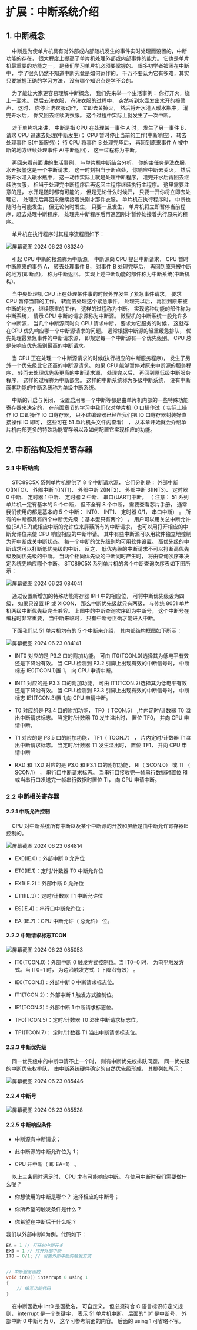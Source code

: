 # 扩展：中断系统介绍

## 1. 中断概念

    中断是为使单片机具有对外部或内部随机发生的事件实时处理而设置的，中断功能的存在， 很大程度上提高了单片机处理外部或内部事件的能力。 它也是单片机最重要的功能之一， 是我们学习单片机必须要掌握的。 很多初学者被困在中断中， 学了很久仍然不知道中断究竟是如何运作的。 千万不要认为它有多难，其实只要掌握正确的学习方法， 没有哪个知识点是学不会的。

    为了能让大家更容易理解中断概念， 我们先来举一个生活事例： 你打开火，烧上一壶水。 然后去洗衣服， 在洗衣服的过程中， 突然听到水壶发出水开的报警声， 这时， 你停止洗衣服动作， 立即去关掉火， 然后将开水灌入暖水瓶中， 灌完开水后， 你又回去继续洗衣服。 这个过程中实际上就发生了一次中断。

    对于单片机来讲， 中断是指 CPU 在处理某一事件 A 时， 发生了另一事件 B，请求 CPU 迅速去处理(中断发生)； CPU 暂时停止当前的工作(中断响应)， 转去处理事件 B(中断服务)； 待 CPU 将事件 B 处理完毕后， 再回到原来事件 A 被中断的地方继续处理事件 A(中断返回)， 这一过程称为中断。

    再回来看前面讲的生活事例， 与单片机中断结合分析， 你的主任务是洗衣服，水开报警这是一个中断请求， 这一时刻相当于断点处， 你响应中断去关火， 然后将开水灌入暖水瓶中， 这一动作实际上就是处理中断程序， 灌完开水后再回去继续洗衣服， 相当于处理完中断程序后再返回主程序继续执行主程序。 这里需要注意的是， 水开是随时都有可能的， 但是无论什么时候开， 只要一开你将立即去处理它， 处理完后再回来继续接着洗刚才那件衣服。 单片机在执行程序时， 中断也随时有可能发生， 但无论何时发生， 只要一旦发生， 单片机将立即暂停当前程序，赶去处理中断程序， 处理完中断程序后再返回刚才暂停处接着执行原来的程序。

    单片机在执行程序时其程序流程图如下：

![屏幕截图 2024 06 23 083240](https://img.picgo.net/2024/06/23/-2024-06-23-08324078ca7f64186bcfad.png)

    引起 CPU 中断的根源称为中断源。 中断源向 CPU 提出中断请求， CPU 暂时中断原来的事务 A， 转去处理事件 B， 对事件 B 处理完毕后， 再回到原来被中断的地方(即断点)， 称为中断返回。 实现上述中断功能的部件称为中断系统(中断机构)。

    当中央处理机 CPU 正在处理某件事的时候外界发生了紧急事件请求， 要求CPU 暂停当前的工作， 转而去处理这个紧急事件， 处理完以后， 再回到原来被中断的地方， 继续原来的工作， 这样的过程称为中断。 实现这种功能的部件称为中断系统， 请示 CPU 中断的请求源称为中断源。 微型机的中断系统一般允许多个中断源， 当几个中断源同时向 CPU 请求中断， 要求为它服务的时候， 这就存在CPU 优先响应哪一个中断源请求的问题。 通常根据中断源的轻重缓急排队， 优先处理最紧急事件的中断请求源， 即规定每一个中断源有一个优先级别。 CPU 总是先响应优先级别最高的中断请求。

    当 CPU 正在处理一个中断源请求的时候(执行相应的中断服务程序)， 发生了另外一个优先级比它还高的中断源请求。 如果 CPU 能够暂停对原来中断源的服务程序， 转而去处理优先级更高的中断请求源， 处理完以后， 再回到原低级中断服务程序， 这样的过程称为中断嵌套。 这样的中断系统称为多级中断系统， 没有中断嵌套功能的中断系统称为单级中断系统。

    中断的开启与关闭、 设置启用哪一个中断等都是由单片机内部的一些特殊功能寄存器来决定的， 在前面章节的学习中我们仅对单片机 IO 口操作过（ 实际上操作 IO 口即操作 IO 口寄存器， 只不过编译器已经帮我们把 IO 口寄存器封装好直接操作 IO 即可， 这些可在 51 单片机头文件内查看） ， 从本章开始就会介绍单片机内部更多的特殊功能寄存器以及如何配置它实现相应的功能。

## 2. 中断结构及相关寄存器

### 2.1 中断结构

    STC89C5X 系列单片机提供了 8 个中断请求源， 它们分别是： 外部中断O(INTO)、 外部中断 1(INT1)、 外部中断 2(INT2)、 外部中断 3(INT3)、 定时器 0 中断、 定时器 1 中断、 定时器 2 中断、 串口(UART)中断。 （ 注意： 51 系列单片机一定有基本的 5 个中断， 但不全有 8 个中断， 需要查看芯片手册， 通常我们使用的都是基本的 5 个中断： INT0、 INT1、 定时器 0/1， 串口中断） 。 所有的中断都具有四个中断优先级（ 基本型只有两个） 。 用户可以用关总中断允许位(EA/IE.7)或相应中断的允许位来屏蔽所有的中断请求， 也可以用打开相应的中断允许位来使 CPU 响应相应的中断申请。 其中有些中断源可以用软件独立地控制为开中断或关中断状态。 每一个中断的优先级别均可用软件设置。 高优先级的中断请求可以打断低优先级的中断， 反之， 低优先级的中断请求不可以打断高优先级及同优先级的中断。 当两个相同优先级的中断同时产生时， 将由查询次序来决定系统先响应哪个中断。 STC89C5X 系列单片机的各个中断查询次序表如下图所示：

![屏幕截图 2024 06 23 084041](https://img.picgo.net/2024/06/23/-2024-06-23-0840414a98ac3b6aa48da6.png)

    通过设置新增加的特殊功能寄存器 IPH 中的相应位， 可将中断优先级设为四级， 如果只设置 IP 或 XICON， 那么中断优先级就只有两级， 与传统 8051 单片机两级中断优先级完全兼容。 上图中的中断查询次序即为中断号， 这个中断号在编程时非常重要， 当中断来临时， 只有中断号正确才能进入中断。

    下面我们以 51 单片机均有的 5 个中断来介绍， 其内部结构框图如下所示：

![屏幕截图 2024 06 23 084141](https://img.picgo.net/2024/06/23/-2024-06-23-084141706a6f7613731f44.png)

- INT0 对应的是 P3.2 口的附加功能， 可由 IT0(TCON.0)选择其为低电平有效还是下降沿有效。 当 CPU 检测到 P3.2 引脚上出现有效的中断信号时， 中断标志 IE0(TCON.1)置 1， 向 CPU 申请中断。

- INT1 对应的是 P3.3 口的附加功能， 可由 IT1(TCON.2)选择其为低电平有效还是下降沿有效。 当 CPU 检测到 P3.3 引脚上出现有效的中断信号时， 中断标志 IE1(TCON.3)置 1,向 CPU 申请中断。

- T0 对应的是 P3.4 口的附加功能， TF0（ TCON.5） ,片内定时/计数器 T0 溢出中断请求标志。 当定时/计数器 T0 发生溢出时， 置位 TF0， 并向 CPU 申请中断。

- T1 对应的是 P3.5 口的附加功能， TF1（ TCON.7） ， 片内定时/计数器 T1溢出中断请求标志。 当定时/计数器 T1 发生溢出时， 置位 TF1， 并向 CPU 申请中断

- RXD 和 TXD 对应的是 P3.0 和 P3.1 口的附加功能， RI（ SCON.0） 或 TI （ SCON.1） ， 串行口中断请求标志。 当串行口接收完一帧串行数据时置位 RI 或当串行口发送完一帧串行数据时置位 TI， 向 CPU 申请中断。

### 2.2 中断相关寄存器

#### 2.2.1 中断允许控制

    CPU 对中断系统所有中断以及某个中断源的开放和屏蔽是由中断允许寄存器IE 控制的。

![屏幕截图 2024 06 23 084814](https://img.picgo.net/2024/06/23/-2024-06-23-084814d153bd9786d30c00.png)

- EX0(IE.0)：外部中断 0 允许位

- ET0(IE.1)：定时/计数器 T0 中断允许位

- EX1(IE.2)：外部中断 0 允许位

- ET1(IE.3)：定时/计数器 T1 中断允许位

- ES(IE.4)：串行口中断允许位；

- EA (IE.7)：CPU 中断允许（ 总允许） 位。

#### 2.2.2 中断请求标志TCON

![屏幕截图 2024 06 23 085053](https://img.picgo.net/2024/06/23/-2024-06-23-085053611dfd5d8b92f1fc.png)

- IT0(TCON.0)：外部中断 0 触发方式控制位。当 IT0=0 时， 为电平触发方式。当 IT0=1 时， 为边沿触发方式（ 下降沿有效） 。

- IE0(TCON.1)：外部中断 0 中断请求标志位。

- IT1(TCON.2)：外部中断 1 触发方式控制位。

- IE1(TCON.3)：外部中断 1 中断请求标志位。

- TF0(TCON.5)：定时/计数器 T0 溢出中断请求标志位。

- TF1(TCON.7)： 定时/计数器 T1 溢出中断请求标志位。

#### 2.2.3 中断优先级

    同一优先级中的中断申请不止一个时， 则有中断优先权排队问题。 同一优先级的中断优先权排队， 由中断系统硬件确定的自然优先级形成， 其排列如所示：

![屏幕截图 2024 06 23 085446](https://img.picgo.net/2024/06/23/-2024-06-23-085446a5b826d9f816ab18.png)

#### 2.2.4 中断号

![屏幕截图 2024 06 23 085528](https://img.picgo.net/2024/06/23/-2024-06-23-0855283a71b8ebba83c0a8.png)

#### 2.2.5 中断响应条件

- 中断源有中断请求；

- 此中断源的中断允许位为 1；

- CPU 开中断（ 即 EA=1） 。

    以上三条同时满足时， CPU 才有可能响应中断。 在使用中断时我们需要做什么呢？

- 你想使用的中断是哪个？ 选择相应的中断号；

- 你所希望的触发条件是什么？

- 你希望在中断后干什么呢？

我们以外部中断0为例，代码如下：

```c
EA = 1 // 打开总中断开关
EX0 = 1 // 打开外部中断
IT0 = 0/1; // 设置外部中断的触发方式


// 中断服务函数
void int0() interrupt 0 using 1
{
    // 编写功能代码
}
```

    在中断函数中 int0 是函数名， 可自定义， 但必须符合 C 语言标识符定义规则， interrupt 是一个关键字， 表示 51 单片机中断。 后面的“ 0” 是中断号， 外部中断 0 中断号为 0， 这个可参考前面的内容。 后面的 using 1 可省略不写。
